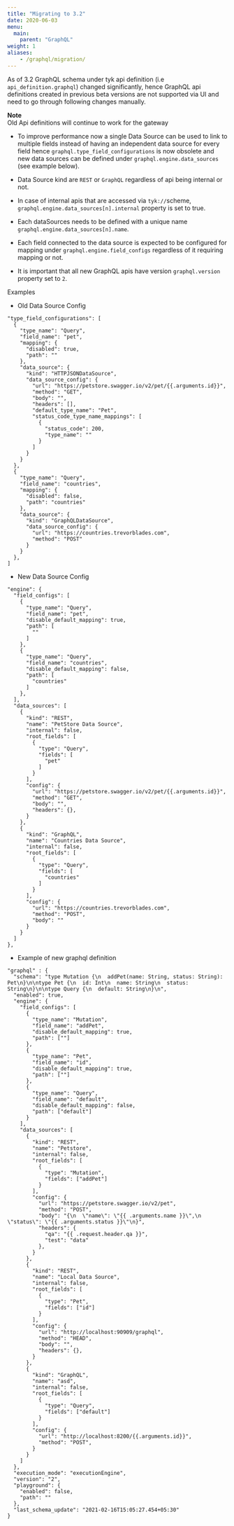 ```yaml
---
title: "Migrating to 3.2"
date: 2020-06-03
menu:
  main:
    parent: "GraphQL"
weight: 1
aliases:
    - /graphql/migration/
---
```


As of 3.2 GraphQL schema under tyk api definition (i.e `api_definition.graphql`) changed significantly, hence GraphQL api definitions created in previous beta versions are not supported via UI and need to go through following changes manually.

**Note**  
Old Api definitions will continue to work for the gateway


- To improve performance now a single Data Source can be used to link to multiple fields instead of having an independent data source for every field hence `graphql.type_field_configurations` is now obsolete and new data sources can be defined under `graphql.engine.data_sources` (see example below).

- Data Source kind are `REST` or `GraphQL` regardless of api being internal or not.

- In case of internal apis that are accessed via `tyk://`scheme, `graphql.engine.data_sources[n].internal` property is set to true.

- Each dataSources needs to be defined with a unique name `graphql.engine.data_sources[n].name`.

- Each field connected to the data source is expected to be configured for mapping under `graphql.engine.field_configs` regardless of it requiring mapping or not.

- It is important that all new GraphQL apis have version `graphql.version` property set to `2`.

Examples

- Old Data Source Config

```
"type_field_configurations": [
  {
    "type_name": "Query",
    "field_name": "pet",
    "mapping": {
      "disabled": true,
      "path": ""
    },
    "data_source": {
      "kind": "HTTPJSONDataSource",
      "data_source_config": {
        "url": "https://petstore.swagger.io/v2/pet/{{.arguments.id}}",
        "method": "GET",
        "body": "",
        "headers": [],
        "default_type_name": "Pet",
        "status_code_type_name_mappings": [
          {
            "status_code": 200,
            "type_name": ""
          }
        ]
      }
    }
  },
  {
    "type_name": "Query",
    "field_name": "countries",
    "mapping": {
      "disabled": false,
      "path": "countries"
    },
    "data_source": {
      "kind": "GraphQLDataSource",
      "data_source_config": {
        "url": "https://countries.trevorblades.com",
        "method": "POST"
      }
    }
  },
]
```

- New Data Source Config

```
"engine": {
  "field_configs": [
    {
      "type_name": "Query",
      "field_name": "pet",
      "disable_default_mapping": true,
      "path": [
        ""
      ]
    },
    {
      "type_name": "Query",
      "field_name": "countries",
      "disable_default_mapping": false,
      "path": [
        "countries"
      ]
    },
  ],
  "data_sources": [
    {
      "kind": "REST",
      "name": "PetStore Data Source",
      "internal": false,
      "root_fields": [
        {
          "type": "Query",
          "fields": [
            "pet"
          ]
        }
      ],
      "config": {
        "url": "https://petstore.swagger.io/v2/pet/{{.arguments.id}}",
        "method": "GET",
        "body": "",
        "headers": {},
      }
    },
    {
      "kind": "GraphQL",
      "name": "Countries Data Source",
      "internal": false,
      "root_fields": [
        {
          "type": "Query",
          "fields": [
            "countries"
          ]
        }
      ],
      "config": {
        "url": "https://countries.trevorblades.com",
        "method": "POST",
        "body": ""
      }
    }
  ]
},
```

- Example of new graphql definition 

```
"graphql" : {
  "schema": "type Mutation {\n  addPet(name: String, status: String): Pet\n}\n\ntype Pet {\n  id: Int\n  name: String\n  status: String\n}\n\ntype Query {\n  default: String\n}\n",
  "enabled": true,
  "engine": {
    "field_configs": [
      {
        "type_name": "Mutation",
        "field_name": "addPet",
        "disable_default_mapping": true,
        "path": [""]
      },
      {
        "type_name": "Pet",
        "field_name": "id",
        "disable_default_mapping": true,
        "path": [""]
      },
      {
        "type_name": "Query",
        "field_name": "default",
        "disable_default_mapping": false,
        "path": ["default"]
      }
    ],
    "data_sources": [
      {
        "kind": "REST",
        "name": "Petstore",
        "internal": false,
        "root_fields": [
          {
            "type": "Mutation",
            "fields": ["addPet"]
          }
        ],
        "config": {
          "url": "https://petstore.swagger.io/v2/pet",
          "method": "POST",
          "body": "{\n  \"name\": \"{{ .arguments.name }}\",\n  \"status\": \"{{ .arguments.status }}\"\n}",
          "headers": {
            "qa": "{{ .request.header.qa }}",
            "test": "data"
          },
        }
      },
      {
        "kind": "REST",
        "name": "Local Data Source",
        "internal": false,
        "root_fields": [
          {
            "type": "Pet",
            "fields": ["id"]
          }
        ],
        "config": {
          "url": "http://localhost:90909/graphql",
          "method": "HEAD",
          "body": "",
          "headers": {},
        }
      },
      {
        "kind": "GraphQL",
        "name": "asd",
        "internal": false,
        "root_fields": [
          {
            "type": "Query",
            "fields": ["default"]
          }
        ],
        "config": {
          "url": "http://localhost:8200/{{.arguments.id}}",
          "method": "POST",
        }
      }
    ]
  },
  "execution_mode": "executionEngine",
  "version": "2",
  "playground": {
    "enabled": false,
    "path": ""
  },
  "last_schema_update": "2021-02-16T15:05:27.454+05:30"
}
```